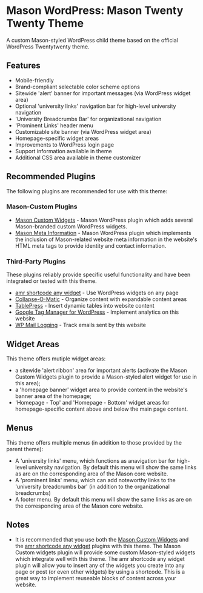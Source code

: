 Mason WordPress: Mason Twenty Twenty Theme
==========================================

A custom Mason-styled WordPress child theme based on the official WordPress Twentytwenty theme.

Features
--------
- Mobile-friendly
- Brand-compliant selectable color scheme options
- Sitewide 'alert' banner for important messages (via WordPress widget area)
- Optional 'university links' navigation bar for high-level university navigation
- 'University Breadcrumbs Bar' for organizational navigation
- 'Prominent Links' header menu
- Customizable site banner (via WordPress widget area)
- Homepage-specific widget areas
- Improvements to WordPress login page
- Support information available in theme
- Additional CSS area available in theme customizer

Recommended Plugins
-------------------

The following plugins are recommended for use with this theme:

### Mason-Custom Plugins

- [Mason Custom Widgets](https://github.com/jmacario-gmu/gmuj-wordpress-plugin-mason-custom-widgets) - Mason WordPress plugin which adds several Mason-branded custom WordPress widgets.
- [Mason Meta Information](https://github.com/jmacario-gmu/gmuj-wordpress-plugin-mason-meta-information) - Mason WordPress plugin which implements the inclusion of Mason-related website meta information in the website's HTML meta tags to provide identity and contact information.

### Third-Party Plugins

These plugins reliably provide specific useful functionality and have been integrated or tested with this theme.

- [amr shortcode any widget](https://wordpress.org/plugins/amr-shortcode-any-widget/) - Use WordPress widgets on any page
- [Collapse-O-Matic](https://wordpress.org/plugins/jquery-collapse-o-matic/) - Organize content with expandable content areas
- [TablePress](https://wordpress.org/plugins/tablepress/) - Insert dynamic tables into website content
- [Google Tag Manager for WordPress](https://wordpress.org/plugins/duracelltomi-google-tag-manager/) - Implement analytics on this website
- [WP Mail Logging](https://wordpress.org/plugins/wp-mail-logging/) - Track emails sent by this website

Widget Areas
------------

This theme offers mutiple widget areas:

- a sitewide 'alert ribbon' area for important alerts (activate the Mason Custom Widgets plugin to provide a Mason-styled alert widget for use in this area);
- a 'homepage banner' widget area to provide content in the website's banner area of the homepage;
- 'Homepage - Top' and 'Homepage - Bottom' widget areas for homepage-specific content above and below the main page content.

Menus
-----

This theme offers multiple menus (in addition to those provided by the parent theme):

- A 'university links' menu, which functions as anavigation bar for high-level university navigation. By default this menu will show the same links as are on the corresponding area of the Mason core website.
- A 'prominent links' menu, which can add noteworthy links to the 'university breadcrumbs bar' (in addition to the organizational breadcrumbs)
- A footer menu. By default this menu will show the same links as are on the corresponding area of the Mason core website.

Notes
-----

- It is recommended that you use both the [Mason Custom Widgets](https://github.com/jmacario-gmu/gmuj-wordpress-plugin-mason-custom-widgets) and the [amr shortcode any widget](https://wordpress.org/plugins/amr-shortcode-any-widget/) plugins with this theme. The Mason Custom widgets plugin will provide some custom Mason-styled widgets which integrate well with this theme. The amr shortcode any widget plugin will allow you to insert any of the widgets you create into any page or post (or even other widgets) by using a shortcode. This is a great way to implement reuseable blocks of content across your website.